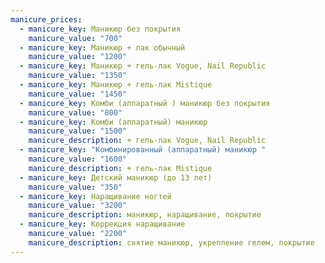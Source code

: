 ```yaml
---
manicure_prices:
  - manicure_key: Маникюр без покрытия
    manicure_value: "700"
  - manicure_key: Маникюр + лак обычный
    manicure_value: "1200"
  - manicure_key: Маникюр + гель-лак Vogue, Nail Republic
    manicure_value: "1350"
  - manicure_key: Маникюр + гель-лак Mistique
    manicure_value: "1450"
  - manicure_key: Комби (аппаратный ) маникюр без покрытия
    manicure_value: "800"
  - manicure_key: Комби (аппаратный) маникюр
    manicure_value: "1500"
    manicure_description: + гель-лак Vogue, Nail Republic
  - manicure_key: "Комбинированный (аппаратный) маникюр "
    manicure_value: "1600"
    manicure_description: + гель-лак Mistique
  - manicure_key: Детский маникюр (до 13 лет)
    manicure_value: "350"
  - manicure_key: Наращивание ногтей
    manicure_value: "3200"
    manicure_description: маникюр, наращивание, покрытие
  - manicure_key: Коррекция наращивание
    manicure_value: "2200"
    manicure_description: снятие маникюр, укрепление гелем, покрытие
---
```

